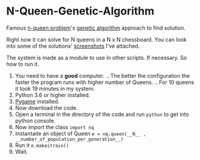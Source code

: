 # N-Queen-Genetic-Algorithm
Famous [n-queen problem](https://en.wikipedia.org/wiki/Eight_queens_puzzle)'s [genetic algorithm](https://kushalvyas.github.io/gen_8Q.html) approach to find solution. 

Right now it can solve for N queens in a N x N chessboard. 
You can look into some of the solutions' [screenshots](https://github.com/mehedi-shafi/N-Queen-Genetic-Algorithm/tree/master/screenshots) I've attached. 

The system is made as a module to use in other scripts. If necessary.
So how to run it. 

1. You need to have a __good__ computer. 
.. The better the configuration the faster the program runs with higher number of Queens.
.. For 10 queens it took 19 minutes in my system.
2. Python 3.6 or higher installed.
3. [Pygame](https://www.pygame.org/news) installed.
4. Now download the code.
5. Open a terminal in the directory of the code and run
   ``python`` to get into python console.
6. Now import the class ``import nq``
7. Instantaite an object of Queen ``e = nq.queen(__N__ , __number_of_population_per_generation__)``
8. Run it ``e.makeitrain()``
9. Wait.
